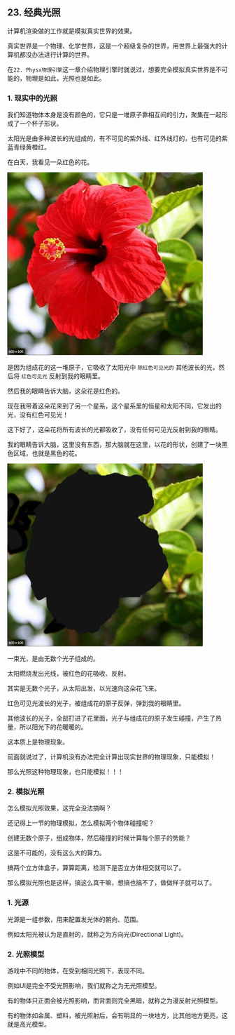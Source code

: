﻿## 23. 经典光照

计算机渲染做的工作就是模拟真实世界的效果。

真实世界是一个物理、化学世界，这是一个超级复杂的世界，用世界上最强大的计算机都没办法进行计算的世界。

在`22. Physx物理引擎`这一章介绍物理引擎时就说过，想要完全模拟真实世界是不可能的，物理是如此，光照也是如此。

### 1. 现实中的光照

我们知道物体本身是没有颜色的，它只是一堆原子靠相互间的引力，聚集在一起形成了一个杯子形状。

太阳光是由多种波长的光组成的，有不可见的紫外线、红外线灯的，也有可见的紫蓝青绿黄橙红。

在白天，我看见一朵红色的花。

![](../../imgs/classic_lighting/classic_lighting/red_flower.jpg)

是因为组成花的这一堆原子，它吸收了太阳光中 `除红色可见光的` 其他波长的光，然后将 `红色可见光` 反射到我的眼睛里。

然后我的眼睛告诉大脑，这朵花是红色的。

现在我带着这朵花来到了另一个星系，这个星系里的恒星和太阳不同，它发出的光，没有红色可见光！

这下好了，这朵花将所有波长的光都吸收了，没有任何可见光反射到我的眼睛。

我的眼睛告诉大脑，这里没有东西，那大脑就在这里，以花的形状，创建了一块黑色区域，也就是黑色的花。

![](../../imgs/classic_lighting/classic_lighting/black_flower.jpg)

一束光，是由无数个光子组成的。

太阳燃烧发出光线，被红色的花吸收、反射。

其实是无数个光子，从太阳出发，以光速向这朵花飞来。

红色可见光波长的光子，被组成花的原子反弹，弹到我的眼睛里。

其他波长的光子，全部打进了花里面，光子与组成花的原子发生碰撞，产生了热量，所以阳光下的花暖暖的。

这本质上是物理现象。

前面就说过了，计算机没有办法完全计算出现实世界的物理现象，只能模拟！

那么光照这种物理现象，也只能模拟！！！

### 2. 模拟光照

怎么模拟光照效果，这完全没法搞啊？

还记得上一节的物理模拟，怎么模拟两个物体碰撞呢？

创建无数个原子，组成物体，然后碰撞的时候计算每个原子的势能？

这是不可能的，没有这么大的算力。

搞两个立方体盒子，算算距离，检测下是否立方体相交就可以了。

那么模拟光照也是这样，搞这么真干嘛，想搞也搞不了，做做样子就可以了。



### 1. 光源

光源是一组参数，用来配置发光体的朝向、范围。

例如太阳光被认为是直射的，就称之为方向光(Directional Light)。

### 2. 光照模型

游戏中不同的物体，在受到相同光照下，表现不同。

例如UI是完全不受光照影响，我们就称之为无光照模型。

有的物体只正面会被光照影响，而背面则完全黑暗，就称之为漫反射光照模型。

有的物体如金属、塑料，被光照射后，会有明显的一块地方，比其他地方更亮，这就是高光模型。